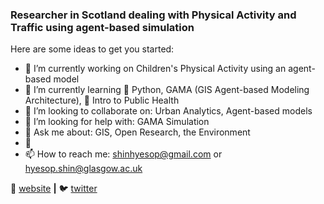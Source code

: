 ### Researcher in Scotland dealing with Physical Activity and Traffic using agent-based simulation


Here are some ideas to get you started:

- 🔭 I’m currently working on Children's Physical Activity using an agent-based model
- 🌱 I’m currently learning :snake: Python, GAMA (GIS Agent-based Modeling Architecture), :pencil: Intro to Public Health
- 👯 I’m looking to collaborate on: Urban Analytics, Agent-based models
- 🤔 I’m looking for help with: GAMA Simulation 
- 💬 Ask me about: GIS, Open Research, the Environment
- :bicyclist:
- 📫 How to reach me: shinhyesop@gmail.com or hyesop.shin@glasgow.ac.uk


🏡 [website][website] **|** 
🐦 [twitter][twitter] 

[website]: https://dataandcrowd.rbind.io
[twitter]: https://twitter.com/hyesop
